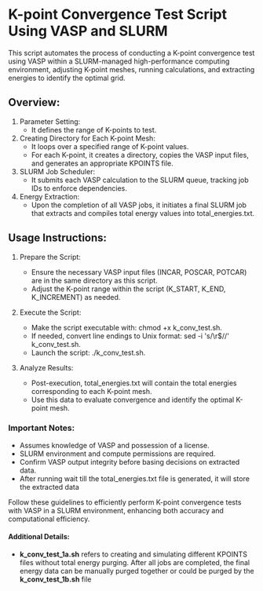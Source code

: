 # K-point Convergence Test Script Using VASP and SLURM
This script automates the process of conducting a K-point convergence test using VASP within a SLURM-managed high-performance computing environment, adjusting K-point meshes, running calculations, and extracting energies to identify the optimal grid.

## Overview:
1. Parameter Setting:
   - It defines the range of K-points to test.
2. Creating Directory for Each K-point Mesh:
   - It loops over a specified range of K-point values.
   - For each K-point, it creates a directory, copies the VASP input files, and generates an appropriate KPOINTS file.
3. SLURM Job Scheduler:
   - It submits each VASP calculation to the SLURM queue, tracking job IDs to enforce dependencies.
4. Energy Extraction:
   - Upon the completion of all VASP jobs, it initiates a final SLURM job that extracts and compiles total energy values into total_energies.txt.

## Usage Instructions:
1. Prepare the Script:
   - Ensure the necessary VASP input files (INCAR, POSCAR, POTCAR) are in the same directory as this script.
   - Adjust the K-point range within the script (K_START, K_END, K_INCREMENT) as needed.

2. Execute the Script:
   - Make the script executable with: chmod +x k_conv_test.sh.
   - If needed, convert line endings to Unix format: sed -i 's/\r$//' k_conv_test.sh.
   - Launch the script: ./k_conv_test.sh.

3. Analyze Results:
   - Post-execution, total_energies.txt will contain the total energies corresponding to each K-point mesh.
   - Use this data to evaluate convergence and identify the optimal K-point mesh.

### Important Notes:
- Assumes knowledge of VASP and possession of a license.
- SLURM environment and compute permissions are required.
- Confirm VASP output integrity before basing decisions on extracted data.
- After running wait till the total_energies.txt file is generated, it will store the extracted data

Follow these guidelines to efficiently perform K-point convergence tests with VASP in a SLURM environment, enhancing both accuracy and computational efficiency.


#### Additional Details:
- **k_conv_test_1a.sh** refers to creating and simulating different KPOINTS files without total energy purging. After all jobs are completed, the final energy data can be manually purged together or could be purged by the **k_conv_test_1b.sh** file
